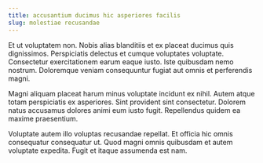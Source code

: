 ```yaml
---
title: accusantium ducimus hic asperiores facilis
slug: molestiae recusandae
---
```


Et ut voluptatem non. Nobis alias blanditiis et ex placeat ducimus quis dignissimos. Perspiciatis delectus et cumque voluptates voluptate. Consectetur exercitationem earum eaque iusto. Iste quibusdam nemo nostrum. Doloremque veniam consequuntur fugiat aut omnis et perferendis magni.

Magni aliquam placeat harum minus voluptate incidunt ex nihil. Autem atque totam perspiciatis ex asperiores. Sint provident sint consectetur. Dolorem natus accusamus dolores animi eum iusto fugit. Repellendus quidem ea maxime praesentium.

Voluptate autem illo voluptas recusandae repellat. Et officia hic omnis consequatur consequatur ut. Quod magni omnis quibusdam et autem voluptate expedita. Fugit et itaque assumenda est nam.
